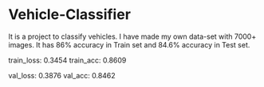 # Vehicle-Classifier
It is a project to classify vehicles. I have made my own data-set with 7000+ images. It has 86% accuracy in Train set and 84.6% accuracy in Test set.

train_loss: 0.3454 
train_acc: 0.8609

val_loss: 0.3876 
val_acc: 0.8462
